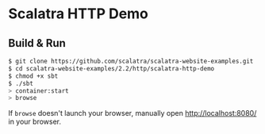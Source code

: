 # Scalatra HTTP Demo #

## Build & Run ##

```sh
$ git clone https://github.com/scalatra/scalatra-website-examples.git
$ cd scalatra-website-examples/2.2/http/scalatra-http-demo
$ chmod +x sbt
$ ./sbt
> container:start
> browse
```

If `browse` doesn't launch your browser, manually open [http://localhost:8080/](http://localhost:8080/) in your browser.
